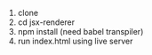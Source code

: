 1) clone
2) cd jsx-renderer
3) npm install (need babel transpiler)
4) run index.html using live server
